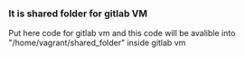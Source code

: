 ### It is shared folder for gitlab VM

Put here code for gitlab vm and this code will be avalible into "/home/vagrant/shared_folder" inside gitlab vm
